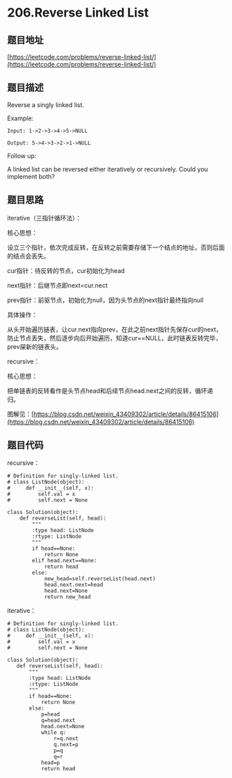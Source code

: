 206.Reverse Linked List
========================

题目地址
--------
[https://leetcode.com/problems/reverse-linked-list/](https://leetcode.com/problems/reverse-linked-list/)

题目描述
----------
Reverse a singly linked list.

Example:

```
Input: 1->2->3->4->5->NULL

Output: 5->4->3->2->1->NULL
```

Follow up:

A linked list can be reversed either iteratively or recursively. Could you implement both?

题目思路
--------

iterative（三指针循环法）：

核心思想：

设立三个指针，依次完成反转，在反转之前需要存储下一个结点的地址，否则后面的结点会丢失。

cur指针：待反转的节点，cur初始化为head

next指针：后继节点即next=cur.nect

prev指针：前驱节点，初始化为null，因为头节点的next指针最终指向null

具体操作：

从头开始遍历链表，让cur.next指向prev，在此之前next指针先保存cur的next，防止节点丢失，然后逐步向后开始遍历，知道cur==NULL，此时链表反转完毕，prev屎新的链表头。

recursive：

核心思想：

把单链表的反转看作是头节点head和后续节点head.next之间的反转，循环递归。

图解见：[https://blog.csdn.net/weixin_43409302/article/details/86415106](https://blog.csdn.net/weixin_43409302/article/details/86415106)





题目代码
--------

recursive：

```
# Definition for singly-linked list.
# class ListNode(object):
#     def __init__(self, x):
#         self.val = x
#         self.next = None

class Solution(object):
    def reverseList(self, head):
        """
        :type head: ListNode
        :rtype: ListNode
        """
        if head==None:
            return None
        elif head.next==None:
            return head
        else:
            new_head=self.reverseList(head.next)
            head.next.next=head
            head.next=None
            return new_head
 ```
 
 
 iterative：
 
 ```
 # Definition for singly-linked list.
# class ListNode(object):
#     def __init__(self, x):
#         self.val = x
#         self.next = None

class Solution(object):
    def reverseList(self, head):
        """
        :type head: ListNode
        :rtype: ListNode
        """
        if head==None:
            return None
        else:
            p=head
            q=head.next
            head.next=None
            while q:
                r=q.next
                q.next=p
                p=q
                q=r
            head=p
            return head 
  ```
